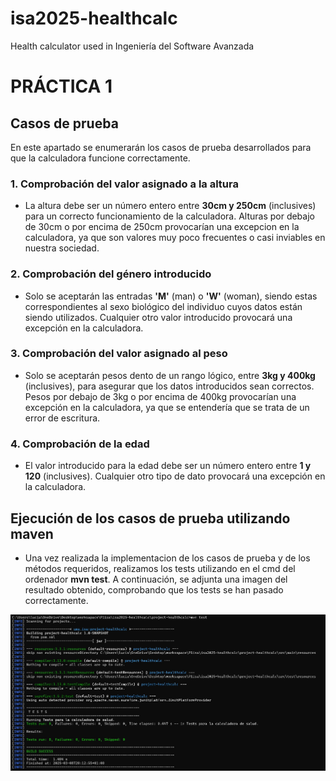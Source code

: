 # isa2025-healthcalc
Health calculator used in Ingeniería del Software Avanzada

# PRÁCTICA 1

## Casos de prueba
En este apartado se enumerarán los casos de prueba desarrollados para que la calculadora funcione correctamente.

### 1. Comprobación del valor asignado a la altura
- La altura debe ser un número entero entre **30cm y 250cm** (inclusives) para un correcto funcionamiento de la calculadora. Alturas por debajo de 30cm o por encima de 250cm provocarían una excepcion en la calculadora, ya que son valores muy poco frecuentes o casi inviables en nuestra sociedad.

### 2. Comprobación del género introducido
- Solo se aceptarán las entradas **'M'** (man) o **'W'** (woman), siendo estas correspondientes al sexo biológico del individuo cuyos datos están siendo utilizados. Cualquier otro valor introducido provocará una excepción en la calculadora.

### 3. Comprobación del valor asignado al peso
- Solo se aceptarán pesos dento de un rango lógico, entre **3kg y 400kg** (inclusives), para asegurar que los datos introducidos sean correctos. Pesos por debajo de 3kg o por encima de 400kg provocarían una excepción en la calculadora, ya que se entendería que se trata de un error de escritura.

### 4. Comprobación de la edad
- El valor introducido para la edad debe ser un número entero entre **1 y 120** (inclusives). Cualquier otro tipo de dato provocará una excepción en la calculadora.

## Ejecución de los casos de prueba utilizando maven
- Una vez realizada la implementacion de los casos de prueba y de los métodos requeridos, realizamos los tests utilizando en el cmd del ordenador **mvn test**. A continuación, se adjunta una imagen del resultado obtenido, comprobando que los tests se han pasado correctamente.

![mvn test](doc/mvntest.jpg)

